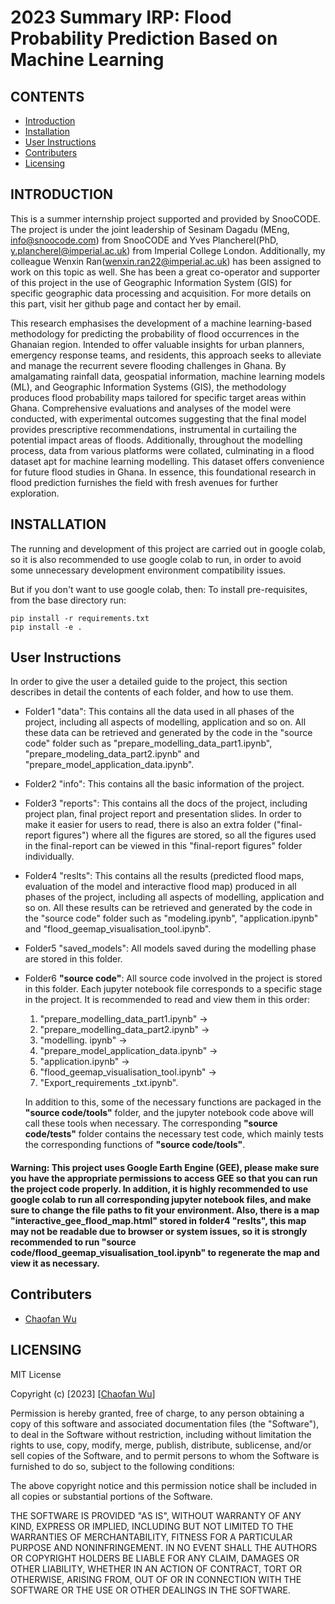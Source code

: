 # 2023 Summary IRP: Flood Probability Prediction Based on Machine Learning


CONTENTS
--------
<!-- TOC -->
 * [Introduction](#introduction)
 * [Installation](#installation)
 * [User Instructions](#user-instructions)
 * [Contributers](#contributers)
 * [Licensing](#licensing)
<!-- TOC -->


INTRODUCTION
------------
This is a summer internship project supported and provided by SnooCODE. The project is under
the joint leadership of Sesinam Dagadu (MEng, info@snoocode.com) from SnooCODE and Yves Plancherel(PhD, y.plancherel@imperial.ac.uk) from Imperial College London. Additionally, my colleague Wenxin Ran(wenxin.ran22@imperial.ac.uk) has been assigned to work on this topic as well. She has been a great co-operator and supporter of this project in the use of Geographic Information System (GIS) for specific geographic data processing and acquisition. For more details on this part, visit her github page and contact her by email. 

This research emphasises the development of a machine learning-based methodology for predicting
the probability of flood occurrences in the Ghanaian region. Intended to offer valuable insights for urban planners, emergency response teams, and residents, this approach seeks to alleviate and manage the recurrent severe flooding challenges in Ghana. By amalgamating rainfall data, geospatial information, machine learning models (ML), and Geographic Information Systems (GIS), the methodology produces flood probability maps tailored for specific target areas within Ghana. Comprehensive evaluations and analyses of the model were conducted, with experimental outcomes suggesting that the final model provides prescriptive recommendations, instrumental in curtailing the potential impact areas of floods. Additionally, throughout the modelling process, data from various platforms were collated, culminating in a flood dataset apt for machine learning modelling. This dataset offers convenience for future flood studies in Ghana. In essence, this foundational research in flood prediction furnishes the field with fresh avenues for further exploration.


INSTALLATION
------------
The running and development of this project are carried out in google colab, so it is also recommended to use google colab to run, in order to avoid some unnecessary development environment compatibility issues.

But if you don't want to use google colab, then:
To install pre-requisites, from the base directory run:
```
pip install -r requirements.txt
pip install -e .
```  


User Instructions
------------
In order to give the user a detailed guide to the project, this section describes in detail the contents of each folder, and how to use them.

* Folder1 "data": This contains all the data used in all phases of the project, including all aspects of modelling, application and so on. All these data can be retrieved and generated by the code in the "source code" folder such as "prepare_modelling_data_part1.ipynb", "prepare_modeling_data_part2.ipynb" and "prepare_model_application_data.ipynb".

* Folder2 "info": This contains all the basic information of the project.

* Folder3 "reports": This contains all the docs of the project, including project plan, final project report and presentation slides. In order to make it easier for users to read, there is also an extra folder ("final-report figures") where all the figures are stored, so all the figures used in the final-report can be viewed in this "final-report figures" folder individually.

* Folder4 "reslts": This contains all the results (predicted flood maps, evaluation of the model and interactive flood map) produced in all phases of the project, including all aspects of modelling, application and so on. All these results can be retrieved and generated by the code in the "source code" folder such as "modeling.ipynb", "application.ipynb" and "flood_geemap_visualisation_tool.ipynb".

* Folder5 "saved_models": All models saved during the modelling phase are stored in this folder.

* Folder6 **"source code"**:  All source code involved in the project is stored in this folder. Each jupyter notebook file corresponds to a specific stage in the project. It is recommended to read and view them in this order: 
    1. "prepare_modelling_data_part1.ipynb" -> 
    2. "prepare_modelling_data_part2.ipynb" -> 
    3. "modelling. ipynb" -> 
    4. "prepare_model_application_data.ipynb" -> 
    5. "application.ipynb" -> 
    6. "flood_geemap_visualisation_tool.ipynb" -> 
    7. "Export_requirements _txt.ipynb". 
    
    In addition to this, some of the necessary functions are packaged in the **"source code/tools"** folder, and the jupyter notebook code above will call these tools when necessary. The corresponding **"source code/tests"** folder contains the necessary test code, which mainly tests the corresponding functions of **"source code/tools"**.

#### **Warning: This project uses Google Earth Engine (GEE), please make sure you have the appropriate permissions to access GEE so that you can run the project code properly. In addition, it is highly recommended to use google colab to run all corresponding jupyter notebook files, and make sure to change the file paths to fit your environment. Also, there is a map "interactive_gee_flood_map.html" stored in folder4 "reslts", this map may not be readable due to browser or system issues, so it is strongly recommended to run "source code/flood_geemap_visualisation_tool.ipynb" to regenerate the map and view it as necessary.**


Contributers
------------
* [Chaofan Wu](mailto:chaofan.wu22@imperial.ac.uk)


LICENSING
------------
MIT License

Copyright (c) [2023] [[Chaofan Wu](mailto:chaofan.wu22@imperial.ac.uk)]

Permission is hereby granted, free of charge, to any person obtaining a copy of this software and associated documentation files (the "Software"), to deal in the Software without restriction, including without limitation the rights to use, copy, modify, merge, publish, distribute, sublicense, and/or sell copies of the Software, and to permit persons to whom the Software is furnished to do so, subject to the following conditions:

The above copyright notice and this permission notice shall be included in all copies or substantial portions of the Software.

THE SOFTWARE IS PROVIDED "AS IS", WITHOUT WARRANTY OF ANY KIND, EXPRESS OR IMPLIED, INCLUDING BUT NOT LIMITED TO THE WARRANTIES OF MERCHANTABILITY, FITNESS FOR A PARTICULAR PURPOSE AND NONINFRINGEMENT. IN NO EVENT SHALL THE AUTHORS OR COPYRIGHT HOLDERS BE LIABLE FOR ANY CLAIM, DAMAGES OR OTHER LIABILITY, WHETHER IN AN ACTION OF CONTRACT, TORT OR OTHERWISE, ARISING FROM, OUT OF OR IN CONNECTION WITH THE SOFTWARE OR THE USE OR OTHER DEALINGS IN THE SOFTWARE.